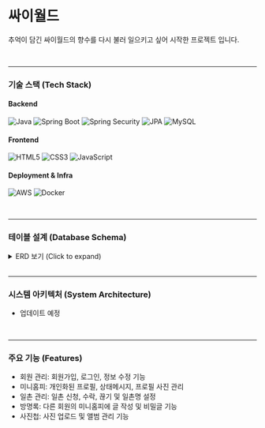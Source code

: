 # 싸이월드

추억이 담긴 싸이월드의 향수를 다시 불러 일으키고 싶어 시작한 프로젝트 입니다.

<br>

---

### 기술 스택 (Tech Stack)

#### Backend
<p>
    <img alt="Java" src="https://img.shields.io/badge/java-B3CCE8?style=flat-square&logo=OpenJDK&logoColor=white">
    <img alt="Spring Boot" src="https://img.shields.io/badge/Spring Boot-6DB33F?style=flat-square&logo=Spring Boot&logoColor=white"/>
    <img alt="Spring Security" src="https://img.shields.io/badge/Spring Security-6DB33F?style=flat-square&logo=Spring Security&logoColor=white"/>
    <img alt="JPA" src="https://img.shields.io/badge/JPA-A8D8EA?style=flat-square&logo=Hibernate&logoColor=white"/>
    <img alt="MySQL" src="https://img.shields.io/badge/MySQL-F29111?style=flat-square&logo=MySQL&logoColor=white">
</p>

#### Frontend
<p>
    <img alt="HTML5" src="https://img.shields.io/badge/HTML5-FFB3BA?style=flat-square&logo=HTML5&logoColor=white">
    <img alt="CSS3" src="https://img.shields.io/badge/CSS3-BAFFC9?style=flat-square&logo=CSS3&logoColor=white">
    <img alt="JavaScript" src="https://img.shields.io/badge/JavaScript-FFFFBA?style=flat-square&logo=JavaScript&logoColor=black">
</p>


#### Deployment & Infra
<p>
    <img alt="AWS" src="https://img.shields.io/badge/AWS-FFD47F?style=flat-square&logo=Amazon AWS&logoColor=white">
    <img alt="Docker" src="https://img.shields.io/badge/Docker-2496ED?style=flat-square&logo=Docker&logoColor=white"/>
</p>

<br>

---

### 테이블 설계 (Database Schema)

<details>
  <summary>ERD 보기 (Click to expand)</summary>
  <img alt="ERD" src="erd/cyworld_erd_20250719_v01.png" />
</details>

<br>

---

### 시스템 아키텍처 (System Architecture)
- 업데이트 예정

<br>

---

### 주요 기능 (Features)
- 회원 관리: 회원가입, 로그인, 정보 수정 기능
- 미니홈피: 개인화된 프로필, 상태메시지, 프로필 사진 관리
- 일촌 관리: 일촌 신청, 수락, 끊기 및 일촌명 설정
- 방명록: 다른 회원의 미니홈피에 글 작성 및 비밀글 기능
- 사진첩: 사진 업로드 및 앨범 관리 기능

